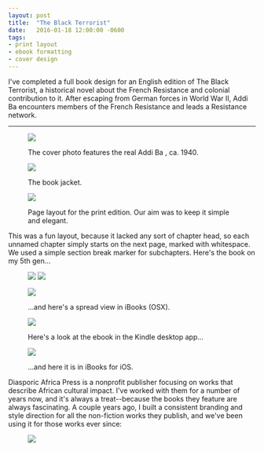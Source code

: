 ```yaml
---
layout: post
title:  "The Black Terrorist"
date:   2016-01-18 12:00:00 -0600
tags: 
- print layout
- ebook formatting
- cover design
---
```


I've completed a full book design for an English edition of The Black Terrorist, a historical novel about the French Resistance and colonial contribution to it. After escaping from German forces in World War II, Addi Ba  encounters members of the French Resistance and leads a Resistance network.

---

<figure>
	<img src="/img/portfolio/black-terrorist/bt-cover.jpg">
	<figcaption><p>The cover photo features the real Addi Ba , ca. 1940.</p>
</figcaption>
</figure>


<figure>
	<img src="/img/portfolio/black-terrorist/bt-jacket.png">
	<figcaption><p>The book jacket.</p>
</figcaption>
</figure>


<figure>
	<img src="/img/portfolio/black-terrorist/bt-pages.png">
	<figcaption><p>Page layout for the print edition. Our aim was to keep it simple and elegant.</p>
</figcaption>
</figure>

This was a fun layout, because it lacked any sort of chapter head, so each unnamed chapter simply starts on the next page, marked with whitespace. We used a simple section break marker for subchapters. Here's the book on my 5th gen...

<figure>
	<img src="/img/portfolio/black-terrorist/bt-kindle-1.jpg">
	<img src="/img/portfolio/black-terrorist/bt-kindle-2.jpg">
</figure>


<figure>
	<img src="/img/portfolio/black-terrorist/bt-ibooks-osx.png">
	<figcaption><p>...and here's a spread view in iBooks (OSX).</p>
</figcaption>
</figure>

<figure>
	<img src="/img/portfolio/black-terrorist/bt-kindle-osx.png">
	<figcaption><p>Here's a look at the ebook in the Kindle desktop app...</p>
</figcaption>
</figure>

<figure>
	<img src="/img/portfolio/black-terrorist/bt-ibooks-ios.jpg">
	<figcaption><p>...and here it is in iBooks for iOS.</p></figcaption>
</figure>


Diasporic Africa Press is a nonprofit publisher focusing on works that describe African cultural impact. I've worked with them for a number of years now, and it's always a treat--because the books they feature are always fascinating. A couple years ago, I built a consistent branding and style direction for all the non-fiction works they publish, and we've been using it for those works ever since:

<figure>
	<img src="/img/portfolio/black-terrorist/dap-array.png">
	<figcaption></figcaption>
</figure>


